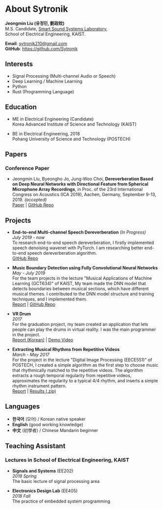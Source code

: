 # About Sytronik

**Jeongmin Liu (유정민, 劉政旼)**  
M.S. Candidate, [Smart Sound Systems Laboratory](https://sound.kaist.ac.kr),  
School of Electrical Engineering, KAIST.

**Email**: <sytronik210@gmail.com>  
**GitHub**: <https://github.com/Sytronik>

## Interests

- Signal Processing (Multi-channel Audio or Speech)
- Deep Learning / Machine Learning
- Python
- Rust (Programming Language)


## Education

- ME in Electrical Engineering (Candidate)  
  Korea Advanced Institute of Science and Technology (KAIST)

- BE in Electrical Engineering, 2018  
  Pohang University of Science and Technology (POSTECH)

## Papers

### Conference Paper

- Jeongmin Liu, Byeongho Jo, Jung-Woo Choi, **Dereverberation Based on Deep Neural Networks with Directional Feature from Spherical Microphone Array Recordings**, in Proc. of the 23rd International Congress on Acoustics (ICA 2019), Aachen, Germany, September 9-13, 2019. *(accepted)*  
  [Paper](/assets/ICA2019.pdf) | [GitHub Repo](https://github.com/Sytronik/dereverberation-directional-feature)

## Projects

- **End-to-end Multi-channel Speech Dereverberation** *(In Progress)*  
  *July 2019 - now*  
  To research end-to-end speech dereverberation, I firstly implemented speech denoising wavenet with PyTorch. I am researching better end-to-end speech dereverberation algorithm.  
  [GitHub Repo](https://github.com/Sytronik/denoising-wavenet-pytorch)

- **Music Boundary Detection using Fully Convolutional Neural Networks**  
  *May - July 2019*  
  For the team projects in the lecture "Musical Applications of Machine Learning (GCT634)" of KAIST, My team made the DNN model that detects boundaries between musical sections, which have different musical themes. I contributed to the DNN model structure and training techniques, and I implemented them.  
  [Report](/assets/music-boundary-detection-report.pdf) | 
  [GitHub Repo](https://github.com/Sytronik/music-boundary-detection)

- **VR Drum**  
  *2017*  
  For the graduation project, my team created an application that lets people can play the drums in virtual reality. I was the main programmer in the project.  
  [Report (Korean)](/assets/VR-drum-report-korean.pdf) | [Demo Video](https://youtu.be/QXyJwmr9mhQ)

- **Extracting Musical Rhythms from Repetitive Videos**  
  *March - May 2017*  
  For the project in the lecture "Digital Image Processing (EECE551)" of POSTECH, I created a simple algorithm as the first step to choose music that rhythmically matched to the repetitive videos. The algorithm extracts a rough temporal regularity from repetitive videos, approximates the regularity to a typical 4/4 rhythm, and inserts a simple rhythm instrument pattern.  
  [Report](/assets/extracting-musical-report.pdf) | [Results (.zip)](/assets/extracting-musical-results.zip)

## Languages

- **한국어** (모어) / Korean native speaker
- **English** (good working knowledge)
- **中文** (初學者) / Chinese Mandarin beginner

## Teaching Assistant

### Lectures in School of Electrical Engineering, KAIST

- **Signals and Systems** (EE202)  
  *2019 Spring*  
  The basic lecture of signal processing area

- **Electronics Design Lab** (EE405)  
  *2018 Fall*  
  The practice of embedded system programming